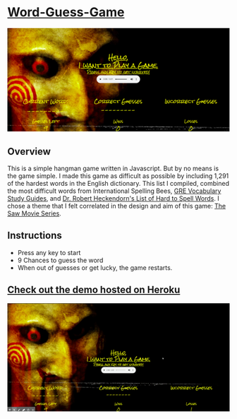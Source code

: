 # [Word-Guess-Game](https://armonkahil.github.io/Word-Guess-Game/)
![Cover Photo](assets/images/Cover.png)


## Overview
This is a simple hangman game written in Javascript. But by no means is the game simple. I made this game as difficult as possible by including 1,291 of the hardest words in the English dictionary. This list I compiled, combined the most difficult words from International Spelling Bees, [GRE Vocabulary Study Guides](https://www.kaptest.com/study/gre/top-52-gre-vocabulary-words/GRE), and [Dr. Robert Heckendorn's List of Hard to Spell Words](http://marvin.cs.uidaho.edu/misspell.html). I chose a theme that I felt correlated in the design and aim of this game: [The Saw Movie Series](https://en.wikipedia.org/wiki/Saw_(franchise)).

## Instructions
- Press any key to start
- 9 Chances to guess the word
- When out of guesses or get lucky, the game restarts.
## [Check out the demo hosted on Heroku](https://armonkahil.github.io/Word-Guess-Game/)
![Demo](assets/images/Demo.gif)





